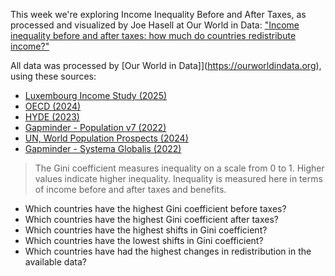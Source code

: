 This week we're exploring Income Inequality Before and After Taxes, as processed and visualized by Joe Hasell at Our World in Data: ["Income inequality before and after taxes: how much do countries redistribute income?"](https://ourworldindata.org/income-inequality-before-and-after-taxes)

All data was processed by [Our World in Data]](https://ourworldindata.org), using these sources:
- [Luxembourg Income Study (2025)](https://www.lisdatacenter.org/our-data/lis-database/)
- [OECD (2024)](https://www.oecd.org/en/data/datasets/income-and-wealth-distribution-database.html)
- [HYDE (2023)](https://public.yoda.uu.nl/geo/UU01/AEZZIT.html)
- [Gapminder - Population v7 (2022)](https://www.gapminder.org/data/documentation/gd003/)
- [UN, World Population Prospects (2024)](https://population.un.org/wpp/downloads?folder=Standard%20Projections&group=Most%20used)
- [Gapminder - Systema Globalis (2022)](https://github.com/open-numbers/ddf--gapminder--systema_globalis)

> The Gini coefficient measures inequality on a scale from 0 to 1. Higher values indicate higher inequality. Inequality is measured here in terms of income before and after taxes and benefits.

- Which countries have the highest Gini coefficient before taxes?
- Which countries have the highest Gini coefficient after taxes?
- Which countries have the highest shifts in Gini coefficient?
- Which countries have the lowest shifts in Gini coefficient?
- Which countries have had the highest changes in redistribution in the available data?
